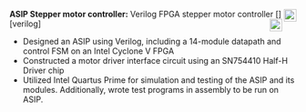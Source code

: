 **ASIP Stepper motor controller:** Verilog FPGA stepper motor controller
[<img align="right" alt="Verilog" width="22px" src="https://cdn.icon-icons.com/icons2/2107/PNG/512/file_type_verilog_icon_130092.png" />][verilog] [<img align="right" alt="Quartus Prime" width="22px" src="https://www.jackenhack.com/wp-content/uploads/2020/01/Quartus_prime_icon.png" />][quartus]
  - Designed an ASIP using Verilog, including a 14-module datapath and control FSM on an Intel Cyclone V FPGA
  - Constructed a motor driver interface circuit using an SN754410 Half-H Driver chip
  - Utilized Intel Quartus Prime for simulation and testing of the ASIP and its modules. Additionally, wrote test programs in assembly to be run on ASIP.


[quartus]: https://www.intel.ca/content/www/ca/en/products/details/fpga/development-tools/quartus-prime.html

